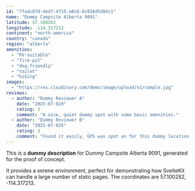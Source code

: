 ```yaml
---
id: "7fadc07d-ded7-4715-a0c6-8c036d5d84c1"
name: "Dummy Campsite Alberta 9091"
latitude: 57.100282
longitude: -114.317213
continent: "north-america"
country: "canada"
region: "alberta"
amenities:
  - "RV-suitable"
  - "fire-pit"
  - "dog-friendly"
  - "toilet"
  - "hiking"
images:
  - "https://res.cloudinary.com/demo/image/upload/v1/sample.jpg"
reviews:
  - author: "Dummy Reviewer A"
    date: "2025-07-019"
    rating: 3
    comment: "A nice, quiet dummy spot with some basic amenities."
  - author: "Dummy Reviewer B"
    date: "2025-07-025"
    rating: 3
    comment: "Found it easily. GPS was spot on for this dummy location."
---
```


This is a **dummy description** for Dummy Campsite Alberta 9091, generated for the proof of concept.

It provides a serene environment, perfect for demonstrating how SvelteKit can handle a large number of static pages. The coordinates are 57.100282, -114.317213.
